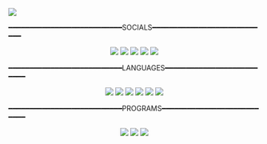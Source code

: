 ![](https://cdn.discordapp.com/attachments/1250475373502791702/1268008663126380615/2021324243.png?ex=66aadc97&is=66a98b17&hm=d995960daaa19b3d132b74a242fe89adc7fc3f2b95b30aeb680a872373096833&)

━━━━━━━━━━━━━━━━━━━━━━━━━━━SOCIALS━━━━━━━━━━━━━━━━━━━━━━━━━━━━

<p align="center">
 <a href="https://discord.com/users/797467886456930304"><img src="https://img.shields.io/badge/KRYSIEKZ%20-7289DA.svg?&style=for-the-badge&logo=discord&logoColor=white"></a>
 <a href="https://www.instagram.com/cocuksube_kayra/" target"blank_"><img src="https://img.shields.io/badge/COCUKSUBE_KAYRA%20-DC3175.svg?&style=for-the-badge&logo=instagram&logoColor=white"></a>
 <a href="https://steamcommunity.com/id/siber_suclarla_mucadele/" target"blank_"><img src="https://img.shields.io/badge/KRYSIEKZ-%23000000.svg?style=for-the-badge&logo=steam&logoColor=white"></a>
 <a href="https://x.com/Krysiekz_07" target"blank_"><img src="https://img.shields.io/badge/KRYSIEKZ-%23000000.svg?style=for-the-badge&logo=X&logoColor=white"></a>
 <a href="https://www.twitch.tv/krysiekz" target"blank_"><img src="https://img.shields.io/badge/KRYSIEKZ-%239146FF.svg?style=for-the-badge&logo=Twitch&logoColor=white"></a>

 ━━━━━━━━━━━━━━━━━━━━━━━━━━━LANGUAGES━━━━━━━━━━━━━━━━━━━━━━━━━━
 
<p align="center">
<img src="https://img.shields.io/badge/c++-%2300599C.svg?style=for-the-badge&logo=c%2B%2B&logoColor=white"></a>
<img src="https://img.shields.io/badge/c%23-%23239120.svg?style=for-the-badge&logo=csharp&logoColor=white"></a>
<img src="https://img.shields.io/badge/html5-%23E34F26.svg?style=for-the-badge&logo=html5&logoColor=white"></a>
<img src="https://img.shields.io/badge/lua-%232C2D72.svg?style=for-the-badge&logo=lua&logoColor=white"></a>
<img src="https://img.shields.io/badge/python-3670A0?style=for-the-badge&logo=python&logoColor=ffdd54"></a>
<img src="https://img.shields.io/badge/css3-%231572B6.svg?style=for-the-badge&logo=css3&logoColor=white"></a>

━━━━━━━━━━━━━━━━━━━━━━━━━━━PROGRAMS━━━━━━━━━━━━━━━━━━━━━━━━━━━

<p align="center">
<img src="https://img.shields.io/badge/Adobe%20After%20Effects-9999FF.svg?style=for-the-badge&logo=Adobe%20After%20Effects&logoColor=white"></a>
<img src="https://img.shields.io/badge/adobe%20photoshop-%2331A8FF.svg?style=for-the-badge&logo=adobe%20photoshop&logoColor=white"></a>
<img src="https://img.shields.io/badge/Adobe%20Premiere%20Pro-9999FF.svg?style=for-the-badge&logo=Adobe%20Premiere%20Pro&logoColor=white"></a>
